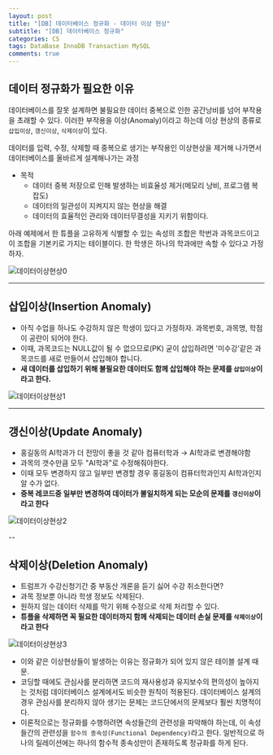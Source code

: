 ```yaml
---  
layout: post
title: "[DB] 데이터베이스 정규화 - 데이터 이상 현상"
subtitle: "[DB] 데이터베이스 정규화"  
categories: CS
tags: DataBase InnoDB Transaction MySQL
comments: true  
---  
```


## 데이터 정규화가 필요한 이유

데이터베이스를 잘못 설계하면 불필요한 데이터 중복으로 인한 공간낭비를 넘어 부작용을 초래할 수 있다. 이러한 부작용을 이상(Anomaly)이라고 하는데 이상 현상의 종류로 `삽입이상`, `갱신이상`, `삭제이상`이 있다. 

데이터를 입력, 수정, 삭제할 때 중복으로 생기는 부작용인 이상현상을 제거해 나가면서 데이터베이스를 올바르게 설계해나가는 과정

- 목적
    - 데이터 중복 저장으로 인해 발생하는 비효율성 제거(메모리 낭비, 프로그램 복잡도)
    - 데이터의 일관성이 지켜지지 않는 현상을 해결
    - 데이터의 효율적인 관리와 데이터무결성을 지키기 위함이다.


아래 예제에서 한 튜플을 고유하게 식별할 수 있는 속성의 조합은 학번과 과목코드이고 이 조합을 기본키로 가지는 테이블이다. 한 학생은 하나의 학과에만 속할 수 있다고 가정하자. 

![데이터이상현상0](https://yunsikus.github.io/assets/img/post_img/데이터이상현상0.jpg)

---

## 삽입이상(Insertion Anomaly)

- 아직 수업을 하나도 수강하지 않은 학생이 있다고 가정하자. 과목번호, 과목명, 학점이 공란이 되어야 한다. 
- 이때, 과목코드는 NULL값이 될 수 없으므로(PK) 굳이 삽입하려면 '미수강'같은 과목코드를 새로 만들어서 삽입해야 합니다. 
- **새 데이터를 삽입하기 위해 불필요한 데이터도 함께 삽입해야 하는 문제를 `삽입이상`이라고 한다.**

![데이터이상현상1](https://yunsikus.github.io/assets/img/post_img/데이터이상현상1.jpg)

---

## 갱신이상(Update Anomaly)

- 홍길동의 AI학과가 더 전망이 좋을 것 같아 컴퓨터학과 → AI학과로 변경해야함
- 과목의 갯수만큼 모두 "AI학과"로 수정해줘야한다.
- 이때 모두 변경하지 않고 일부만 변경할 경우 홍길동이 컴퓨터학과인지 AI학과인지 알 수가 없다.
- **중복 레코드중 일부만 변경하여 데이터가 불일치하게 되는 모순의 문제를 `갱신이상`이라고 한다**

![데이터이상현상2](https://yunsikus.github.io/assets/img/post_img/데이터이상현상2.jpg)

--

## 삭제이상(Deletion Anomaly)

- 트럼프가 수강신청기간 중 부동산 개론을 듣기 싫어 수강 취소한다면?
- 과목 정보뿐 아니라 학생 정보도 삭제된다.
- 원하지 않는 데이터 삭제를 막기 위해 수정으로 삭제 처리할 수 있다.
- **튜플을 삭제하면 꼭 필요한 데이터까지 함께 삭제되는 데이터 손실 문제를 `삭제이상`이라고 한다**

![데이터이상현상3](https://yunsikus.github.io/assets/img/post_img/데이터이상현상3.jpg)

- 이와 같은 이상현상들이 발생하는 이유는 정규화가 되어 있지 않은 테이블 설계 때문. 
- 코딩할 때에도 관심사를 분리하면 코드의 재사용성과 유지보수의 편의성이 높아지는 것처럼 데이터베이스 설계에서도 비슷한 원칙이 적용된다. 데이터베이스 설계의 경우 관심사를 분리하지 않아 생기는 문제는 코드단에서의 문제보다 훨씬 치명적이다. 
- 이론적으로는 정규화를 수행하려면 속성들간의 관련성을 파악해야 하는데, 이 속성들간의 관련성을 `함수의 종속성(Functional Dependency)`라고 한다. 일반적으로 하나의 릴레이션에는 하나의 함수적 종속성만이 존재하도록 정규화를 하게 된다. 
